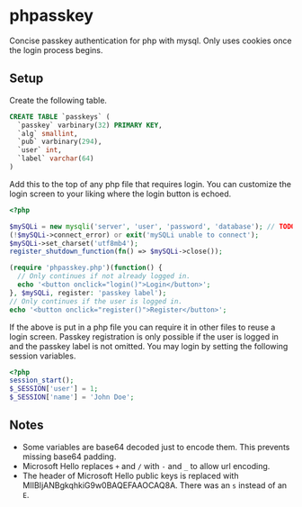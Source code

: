 # phpasskey

Concise passkey authentication for php with mysql. Only uses cookies once the login process begins.

## Setup

Create the following table.

```sql
CREATE TABLE `passkeys` (
  `passkey` varbinary(32) PRIMARY KEY,
  `alg` smallint,
  `pub` varbinary(294),
  `user` int,
  `label` varchar(64)
)
```

Add this to the top of any php file that requires login. You can customize the login screen to your liking where the login button is echoed.

```php
<?php

$mySQLi = new mysqli('server', 'user', 'password', 'database'); // TODO
(!$mySQLi->connect_error) or exit('mySQLi unable to connect');
$mySQLi->set_charset('utf8mb4');
register_shutdown_function(fn() => $mySQLi->close());

(require 'phpasskey.php')(function() {
  // Only continues if not already logged in.
  echo '<button onclick="login()">Login</button>';
}, $mySQLi, register: 'passkey label');
// Only continues if the user is logged in.
echo '<button onclick="register()">Register</button>';
```

If the above is put in a php file you can require it in other files to reuse a login screen. Passkey registration is only possible if the user is logged in and the passkey label is not omitted. You may login by setting the following session variables.

```php
<?php
session_start();
$_SESSION['user'] = 1;
$_SESSION['name'] = 'John Doe';
```

## Notes

* Some variables are base64 decoded just to encode them. This prevents missing base64 padding.
* Microsoft Hello replaces `+` and `/` with `-` and `_` to allow url encoding.
* The header of Microsoft Hello public keys is replaced with MIIBIjANBgkqhkiG9w0BAQEFAAOCAQ8A. There was an `s` instead of an `E`.
